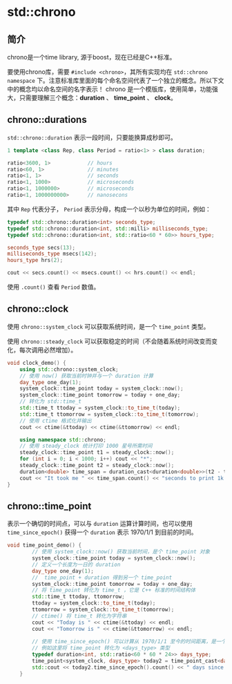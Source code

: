 # std::chrono

## 简介

chrono是一个time library, 源于boost，现在已经是C++标准。

要使用chrono库，需要 `#include <chrono>`，其所有实现均在 `std::chrono namespace` 下。注意标准库里面的每个命名空间代表了一个独立的概念。所以下文中的概念均以命名空间的名字表示！ chrono 是一个模版库，使用简单，功能强大，只需要理解三个概念：**duration** 、 **time_point** 、 **clock**。

## chrono::durations

`std::chrono::duration` 表示一段时间，只要能换算成秒即可。

```cpp
1 template <class Rep, class Period = ratio<1> > class duration;
```

 ```cpp
ratio<3600, 1>            // hours
ratio<60, 1>              // minutes
ratio<1, 1>               // seconds
ratio<1, 1000>            // microseconds
ratio<1, 1000000>         // microseconds
ratio<1, 1000000000>      // nanosecons
 ```

其中 `Rep` 代表分子， `Period` 表示分母，构成一个以秒为单位的时间，例如：

```cpp
typedef std::chrono::duration<int> seconds_type;
typedef std::chrono::duration<int, std::milli> milliseconds_type;
typedef std::chrono::duration<int, std::ratio<60 * 60>> hours_type;

seconds_type secs(13);
milliseconds_type msecs(142);
hours_type hrs(2);

cout << secs.count() << msecs.count() << hrs.count() << endl;
```

使用 `.count()` 查看 `Period` 数值。



## chrono::clock

使用 `chrono::system_clock` 可以获取系统时间，是一个 `time_point` 类型。

使用 `chrono::steady_clock` 可以获取稳定的时间（不会随着系统时间改变而变化，每次调用必然增加）。

```cpp
void clock_demo() {
    using std::chrono::system_clock;
    // 使用 now() 获取当前时钟并与一个 duration 计算
    day_type one_day(1);
    system_clock::time_point today = system_clock::now();
    system_clock::time_point tomorrow = today + one_day;
    // 转化为 std::time_t
    std::time_t ttoday = system_clock::to_time_t(today);
    std::time_t ttomorrow = system_clock::to_time_t(tomorrow);
    // 使用 ctime 格式化并输出
    cout << ctime(&ttoday) << ctime(&ttomorrow) << endl;

    using namespace std::chrono;
    // 使用 steady_clock 统计打印 1000 星号所需时间
    steady_clock::time_point t1 = steady_clock::now();
    for (int i = 0; i < 1000; i++) cout << "*";
    steady_clock::time_point t2 = steady_clock::now();
    duration<double> time_span = duration_cast<duration<double>>(t2 - t1);
    cout << "It took me " << time_span.count() << "seconds to print 1k stars.";
}
```



## chrono::time_point

表示一个确切的时间点，可以与 `duration` 运算计算时间，也可以使用 `time_since_epoch()` 获得一个 `duration` 表示 1970/1/1 到目前的时间。

```cpp
void time_point_demo() {
		// 使用 system_clock::now() 获取当前时间，是个 time_point 对象
		system_clock::time_point today = system_clock::now();
		// 定义一个长度为一日的 duration
		day_type one_day(1);
		//  time_point + duration 得到另一个 time_point
		system_clock::time_point tomorrow = today + one_day;
		// 将 time_point 转化为 time_t ，它是 C++ 标准的时间结构体
		std::time_t ttoday, ttomorrow;
		ttoday = system_clock::to_time_t(today);
		ttomorrow = system_clock::to_time_t(tomorrow);
		// ctime() 将 time_t 转化为字符串
		cout << "Today is " << ctime(&ttoday) << endl;
		cout << "Tomorrow is " << ctime(&ttomorrow) << endl;
    
    	// 使用 time_since_epoch() 可以计算从 1970/1/1 至今的时间距离，是一个 duration ，单位取决于 time_point 的单位
		// 例如这里将 time_point 转化为 <days_type> 类型
		typedef duration<int, std::ratio<60 * 60 * 24>> days_type;
		time_point<system_clock, days_type> today2 = time_point_cast<days_type>(system_clock::now());	
		std::cout << today2.time_since_epoch().count() << " days since epoch" << std::endl;
	}
```








